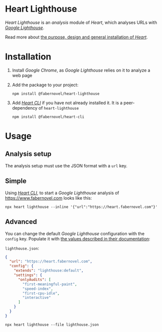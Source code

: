 # Heart Lighthouse

_Heart Lighthouse_ is an _analysis_ module of _Heart_, which analyses URLs with _[Google Lighthouse](https://developers.google.com/web/tools/lighthouse/)_.

Read more about [the purpose, design and general installation of _Heart_](https://www.fabernovel.com/en/clients/cases/heart-a-tool-for-automating-web-quality-metrics).

# Installation

1. Install _Google Chrome_, as _Google Lighthouse_ relies on it to analyze a web page

2. Add the package to your project:

    ```shell
    npm install @fabernovel/heart-lighthouse
    ```

3. Add _[Heart CLI](https://www.npmjs.com/package/@fabernovel/heart-cli)_ if you have not already installed it. It is a peer-dependency of `heart-lighthouse`

    ```shell
    npm install @fabernovel/heart-cli
    ```

# Usage

## Analysis setup

The analysis setup must use the JSON format with a `url` key.

## Simple

Using _[Heart CLI](https://www.npmjs.com/package/@fabernovel/heart-cli)_, to start a _Google Lighthouse_ analysis of https://www.fabernovel.com looks like this:

```shell
npx heart lighthouse --inline '{"url":"https://heart.fabernovel.com"}'
```

## Advanced

You can change the default _Google Lighthouse_ configuration with the `config` key. Populate it with [the values described in their documentation](https://github.com/GoogleChrome/lighthouse/blob/master/docs/configuration.md#lighthouse-configuration):

`lighthouse.json`:
```json
{
  "url": "https://heart.fabernovel.com",
  "config": {
    "extends": "lighthouse:default",
    "settings": {
      "onlyAudits": [
        "first-meaningful-paint",
        "speed-index",
        "first-cpu-idle",
        "interactive"
      ]
    }
  }
}
```

```shell
npx heart lighthouse --file lighthouse.json
```
